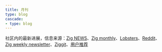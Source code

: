 ```yaml
---
title: 月刊
type: blog
cascade:
- type: blog
---
```


社区内的最新进展，信息来源：[Zig NEWS](https://zig.news/top/month)、[Zig monthly](https://zigmonthly.org/)、[Lobsters](https://lobste.rs/t/zig)、[Reddit](https://www.reddit.com/r/Zig/)、[Zig weekly newsletter](https://discu.eu/weekly/zig/)、[Ziggit](https://ziggit.dev/)、[用户推荐](https://github.com/orgs/zigcc/discussions/new?category=%E4%BD%9C%E5%93%81%E5%88%86%E4%BA%AB)
